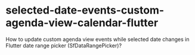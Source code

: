 # selected-date-events-custom-agenda-view-calendar-flutter
How to update custom agenda view events while selected date changes in Flutter date range picker (SfDataRangePicker)?
